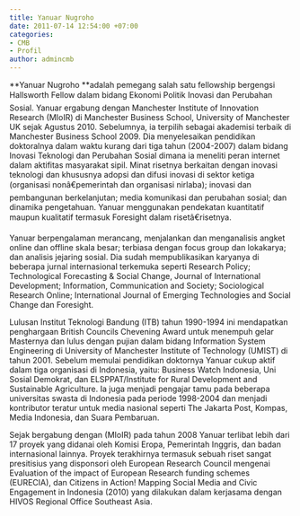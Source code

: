 ```yaml
---
title: Yanuar Nugroho
date: 2011-07-14 12:54:00 +07:00
categories:
- CMB
- Profil
author: admincmb
---
```


**Yanuar Nugroho **adalah pemegang salah satu fellowship bergengsi Hallsworth Fellow dalam bidang Ekonomi Politik Inovasi dan Perubahan Sosial. Yanuar ergabung dengan Manchester Institute of Innovation Research (MIoIR) di Manchester Business School, University of Manchester UK sejak Agustus 2010. Sebelumnya, ia terpilih sebagai akademisi terbaik di Manchester Business School 2009. Dia menyelesaikan pendidikan doktoralnya dalam waktu kurang dari tiga tahun (2004-2007) dalam bidang Inovasi Teknologi dan Perubahan Sosial dimana ia meneliti peran internet dalam aktifitas masyarakat sipil. Minat risetnya berkaitan dengan inovasi teknologi dan khususnya adopsi dan difusi inovasi di sektor ketiga (organisasi nonâ€pemerintah dan organisasi nirlaba); inovasi dan pembangunan berkelanjutan; media komunikasi dan perubahan sosial; dan dinamika pengetahuan. Yanuar menggunakan pendekatan kuantitatif maupun kualitatif termasuk Foresight dalam risetâ€risetnya.

Yanuar berpengalaman merancang, menjalankan dan menganalisis angket online dan offline skala besar; terbiasa dengan focus group dan lokakarya; dan analisis jejaring sosial. Dia sudah mempublikasikan karyanya di beberapa jurnal internasional terkemuka seperti Research Policy; Technological Forecasting & Social Change, Journal of International Development; Information, Communication and Society; Sociological Research Online; International Journal of Emerging Technologies and Social Change dan Foresight.

Lulusan Institut Teknologi Bandung (ITB) tahun 1990-1994 ini mendapatkan penghargaan British Councils Chevening Award untuk menempuh gelar Masternya dan lulus dengan pujian dalam bidang Information System Engineering di University of Manchester Institute of Technology (UMIST) di tahun 2001. Sebelum memulai pendidikan doktornya Yanuar cukup aktif dalam tiga organisasi di Indonesia, yaitu: Business Watch Indonesia, Uni Sosial Demokrat, dan ELSPPAT/Institute for Rural Development and Sustainable Agriculture. Ia juga menjadi pengajar tamu pada beberapa universitas swasta di Indonesia pada periode 1998-2004 dan menjadi kontributor teratur untuk media nasional seperti The Jakarta Post, Kompas, Media Indonesia, dan Suara Pembaruan.

Sejak bergabung dengan (MIoIR) pada tahun 2008 Yanuar terlibat lebih dari 17 proyek yang didanai oleh Komisi Eropa, Pemerintah Inggris, dan badan internasional lainnya. Proyek terakhirnya termasuk sebuah riset sangat presitisius yang disponsori oleh European Research Council mengenai Evaluation of the impact of European Research funding schemes (EURECIA), dan Citizens in Action! Mapping Social Media and Civic Engagement in Indonesia (2010) yang dilakukan dalam kerjasama dengan HIVOS Regional Office Southeast Asia.